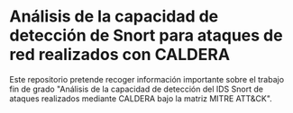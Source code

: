 # Análisis de la capacidad de detección de Snort para ataques de red realizados con CALDERA
Este repositorio pretende recoger información importante sobre el trabajo fin de grado "Análisis de la capacidad de detección del IDS Snort de ataques realizados mediante CALDERA bajo la matriz MITRE ATT&amp;CK".
